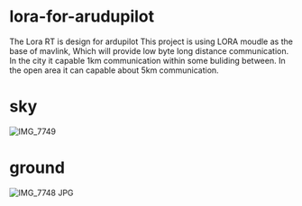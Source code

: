 # lora-for-arudupilot
The Lora RT is design for ardupilot
This project is using LORA moudle as the base of mavlink, Which will provide low byte long distance communication.
In the city it capable 1km communication within some buliding between. In the open area it can capable about 5km communication.
# sky
![IMG_7749](https://user-images.githubusercontent.com/26742008/170867338-1f98032a-234f-4a9a-9d69-8dd25c75549a.jpg)
# ground
![IMG_7748 JPG](https://user-images.githubusercontent.com/26742008/170867477-52224506-9a5d-47fc-9351-4e088c140633.jpg)
